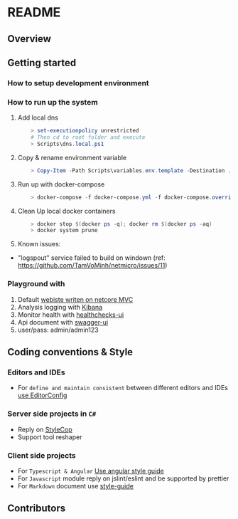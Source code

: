 # README

## Overview

## Getting started

### How to setup development environment

### How to run up the system

1. Add local dns

    ```powershell
        > set-executionpolicy unrestricted
        # Then cd to root folder and execute
        > Scripts\dns.local.ps1
    ```

1. Copy & rename environment variable

    ```powershell
        > Copy-Item -Path Scripts\variables.env.template -Destination .env
    ```

1. Run up with docker-compose

    ```powershell
        > docker-compose -f docker-compose.yml -f docker-compose.override.yml -f DevOnly/docker-compose.yml -f Elk/docker-compose.yml -f Clients/docker-compose.yml up -d
    ```

1. Clean Up local docker containers

    ```powershell
        > docker stop $(docker ps -q); docker rm $(docker ps -aq)
        > docker system prune
    ```

1. Known issues:

- "logspout" service failed to build on windown (ref: https://github.com/TamVoMinh/netmicro/issues/11)


### Playground with

1. Default [webiste writen on netcore MVC](http://nmro.local)
1. Analysis logging with [Kibana](http://isys.nmro.local/elk)
1. Monitor health with [healthchecks-ui](http://isys.nmro.local/health/status)
1. Api document with [swagger-ui](http://isys.nmro.local/health/status)
1. user/pass: admin/admin123

## Coding conventions & Style

### Editors and IDEs

* For `define and maintain consistent` between different editors and IDEs [use EditorConfig](http://editorconfig.org)

### Server side projects in `C#`

* Reply on [StyleCop](https://github.com/StyleCop/StyleCop.ReSharper)
* Support tool reshaper

### Client side projects

* For `Typescript & Angular` [Use angular style guide](https://angular.io/guide/styleguide)
* For `Javascript` module reply on jslint/eslint and be supported by prettier
* For `Markdown` document use [style-guide](https://arcticicestudio.github.io/styleguide-markdown/rules/)

## Contributors

